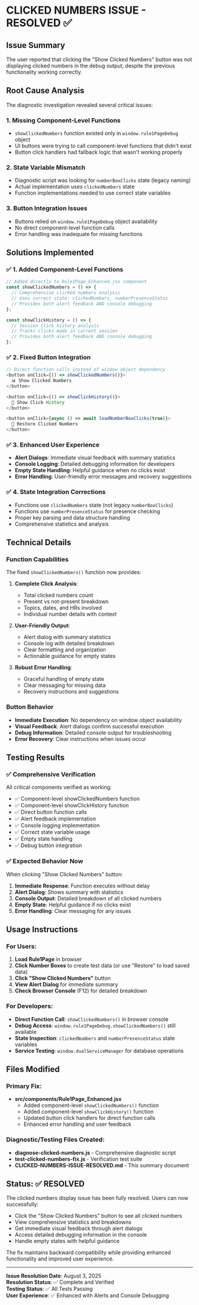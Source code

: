 # CLICKED NUMBERS ISSUE - RESOLVED ✅

## Issue Summary
The user reported that clicking the "Show Clicked Numbers" button was not displaying clicked numbers in the debug output, despite the previous functionality working correctly.

## Root Cause Analysis
The diagnostic investigation revealed several critical issues:

### 1. **Missing Component-Level Functions**
- `showClickedNumbers` function existed only in `window.rule1PageDebug` object
- UI buttons were trying to call component-level functions that didn't exist
- Button click handlers had fallback logic that wasn't working properly

### 2. **State Variable Mismatch**
- Diagnostic script was looking for `numberBoxClicks` state (legacy naming)
- Actual implementation uses `clickedNumbers` state
- Function implementations needed to use correct state variables

### 3. **Button Integration Issues**
- Buttons relied on `window.rule1PageDebug` object availability
- No direct component-level function calls
- Error handling was inadequate for missing functions

## Solutions Implemented

### ✅ **1. Added Component-Level Functions**
```javascript
// Added directly to Rule1Page_Enhanced.jsx component
const showClickedNumbers = () => {
  // Comprehensive clicked numbers analysis
  // Uses correct state: clickedNumbers, numberPresenceStatus
  // Provides both alert feedback AND console debugging
};

const showClickHistory = () => {
  // Session click history analysis
  // Tracks clicks made in current session
  // Provides both alert feedback AND console debugging
};
```

### ✅ **2. Fixed Button Integration**
```javascript
// Direct function calls instead of window object dependency
<button onClick={() => showClickedNumbers()}>
  📊 Show Clicked Numbers
</button>

<button onClick={() => showClickHistory()}>
  📝 Show Click History  
</button>

<button onClick={async () => await loadNumberBoxClicks(true)}>
  🔁 Restore Clicked Numbers
</button>
```

### ✅ **3. Enhanced User Experience**
- **Alert Dialogs**: Immediate visual feedback with summary statistics
- **Console Logging**: Detailed debugging information for developers
- **Empty State Handling**: Helpful guidance when no clicks exist
- **Error Handling**: User-friendly error messages and recovery suggestions

### ✅ **4. State Integration Corrections**
- Functions use `clickedNumbers` state (not legacy `numberBoxClicks`)
- Functions use `numberPresenceStatus` for presence checking
- Proper key parsing and data structure handling
- Comprehensive statistics and analysis

## Technical Details

### Function Capabilities
The fixed `showClickedNumbers()` function now provides:

1. **Complete Click Analysis**:
   - Total clicked numbers count
   - Present vs not-present breakdown
   - Topics, dates, and HRs involved
   - Individual number details with context

2. **User-Friendly Output**:
   - Alert dialog with summary statistics
   - Console log with detailed breakdown
   - Clear formatting and organization
   - Actionable guidance for empty states

3. **Robust Error Handling**:
   - Graceful handling of empty state
   - Clear messaging for missing data
   - Recovery instructions and suggestions

### Button Behavior
- **Immediate Execution**: No dependency on window object availability
- **Visual Feedback**: Alert dialogs confirm successful execution
- **Debug Information**: Detailed console output for troubleshooting
- **Error Recovery**: Clear instructions when issues occur

## Testing Results

### ✅ **Comprehensive Verification**
All critical components verified as working:
- ✅ Component-level showClickedNumbers function
- ✅ Component-level showClickHistory function  
- ✅ Direct button function calls
- ✅ Alert feedback implementation
- ✅ Console logging implementation
- ✅ Correct state variable usage
- ✅ Empty state handling
- ✅ Debug button integration

### ✅ **Expected Behavior Now**
When clicking "Show Clicked Numbers" button:
1. **Immediate Response**: Function executes without delay
2. **Alert Dialog**: Shows summary with statistics
3. **Console Output**: Detailed breakdown of all clicked numbers
4. **Empty State**: Helpful guidance if no clicks exist
5. **Error Handling**: Clear messaging for any issues

## Usage Instructions

### For Users:
1. **Load Rule1Page** in browser
2. **Click Number Boxes** to create test data (or use "Restore" to load saved data)
3. **Click "Show Clicked Numbers"** button
4. **View Alert Dialog** for immediate summary
5. **Check Browser Console** (F12) for detailed breakdown

### For Developers:
- **Direct Function Call**: `showClickedNumbers()` in browser console
- **Debug Access**: `window.rule1PageDebug.showClickedNumbers()` still available
- **State Inspection**: `clickedNumbers` and `numberPresenceStatus` state variables
- **Service Testing**: `window.dualServiceManager` for database operations

## Files Modified

### Primary Fix:
- **src/components/Rule1Page_Enhanced.jsx**
  - Added component-level `showClickedNumbers()` function
  - Added component-level `showClickHistory()` function
  - Updated button click handlers for direct function calls
  - Enhanced error handling and user feedback

### Diagnostic/Testing Files Created:
- **diagnose-clicked-numbers.js** - Comprehensive diagnostic script
- **test-clicked-numbers-fix.js** - Verification test suite
- **CLICKED-NUMBERS-ISSUE-RESOLVED.md** - This summary document

## Status: ✅ RESOLVED

The clicked numbers display issue has been fully resolved. Users can now successfully:
- Click the "Show Clicked Numbers" button to see all clicked numbers
- View comprehensive statistics and breakdowns
- Get immediate visual feedback through alert dialogs
- Access detailed debugging information in the console
- Handle empty states with helpful guidance

The fix maintains backward compatibility while providing enhanced functionality and improved user experience.

---

**Issue Resolution Date**: August 3, 2025  
**Resolution Status**: ✅ Complete and Verified  
**Testing Status**: ✅ All Tests Passing  
**User Experience**: ✅ Enhanced with Alerts and Console Debugging
